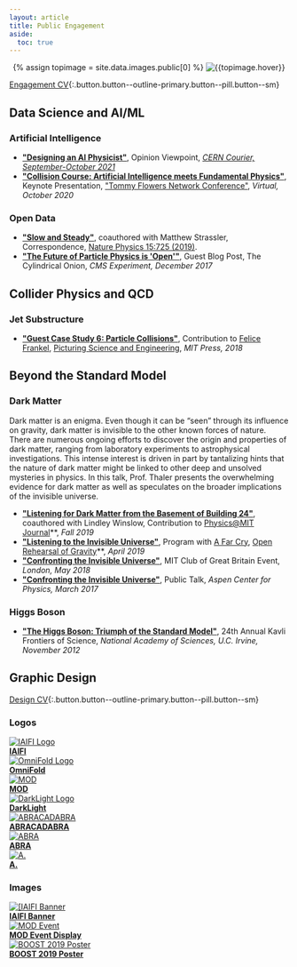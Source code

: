 ```yaml
---
layout: article
title: Public Engagement
aside:
  toc: true
---
```


<center>
{% assign topimage = site.data.images.public[0] %}
<img class="image-h image-h--xl rounded" src="{{topimage.image}}" title="{{topimage.hover}}"/>
</center>

[Engagement CV](cv#public-engagement){:.button.button--outline-primary.button--pill.button--sm}

## Data Science and AI/ML

### Artificial Intelligence

  * **["Designing an AI Physicist"](https://cerncourier.com/a/designing-an-ai-physicist/)**, Opinion Viewpoint, *[CERN Courier, September-October 2021](https://cerncourier.com/wp-content/uploads/2021/08/CERNCourier2021SepOct-digitaledition.pdf#CCSepOct21-digital.indd%3A.17586%3A1070)*
  * **["Collision Course: Artificial Intelligence meets Fundamental Physics"](http://www.jthaler.net/talks/jthaler_2020_10_TommyFlowers_Keynote.pdf)**, Keynote Presentation, ["Tommy Flowers Network Conference"](http://tommyflowersnetwork.blogspot.com/2020/07/virtual-conference-lets-get-physical.html), *Virtual, October 2020*

### Open Data

  * **["Slow and Steady"](https://rdcu.be/bMHQn)**, coauthored with Matthew Strassler, Correspondence, [Nature Physics 15:725 (2019)](https://doi.org/10.1038/s41567-019-0628-z).
  * **["The Future of Particle Physics is 'Open'"](https://cylindricalonion.web.cern.ch/blogs/future-particle-physics-open)**, Guest Blog Post, The Cylindrical Onion, *CMS Experiment, December 2017*


## Collider Physics and QCD

### Jet Substructure

  * **["Guest Case Study 6:  Particle Collisions"](http://www.jthaler.net/cv/jthaler_frankel_picturing_science.pdf)**, Contribution to [Felice Frankel](https://www.felicefrankel.com/), [Picturing Science and Engineering](https://mitpress.mit.edu/books/picturing-science-and-engineering), *MIT Press, 2018*


## Beyond the Standard Model

### Dark Matter

Dark matter is an enigma. Even though it can be “seen” through its influence on gravity, dark matter is invisible to the other known forces of nature. There are numerous ongoing efforts to discover the origin and properties of dark matter, ranging from laboratory experiments to astrophysical investigations. This intense interest is driven in part by tantalizing hints that the nature of dark matter might be linked to other deep and unsolved mysteries in physics. In this talk, Prof. Thaler presents the overwhelming evidence for dark matter as well as speculates on the broader implications of the invisible universe.

  * **["Listening for Dark Matter from the Basement of Building 24"](https://physics.mit.edu/wp-content/uploads/2020/05/physicsatmit_19_winslow-thaler.pdf)**, coauthored with Lindley Winslow, Contribution to [Physics@MIT Journal](https://web.mit.edu/physics/news/physicsatmit/fall2019.html)**, *Fall 2019*
  * **["Listening to the Invisible Universe"](http://www.jthaler.net/talks/jthaler_2019_04_FarCry.pdf)**, Program with [A Far Cry](https://afarcry.org/), [Open Rehearsal of Gravity](https://www.eventbrite.com/e/sold-out-a-far-cry-presents-sounds-of-the-universe-registration-58723801471#)**, *April 2019*
  * **["Confronting the Invisible Universe"](http://www.jthaler.net/talks/jthaler_2018_05_London_Dark_Matter.pdf)**, MIT Club of Great Britain Event, *London, May 2018*
  * **["Confronting the Invisible Universe"](https://www.youtube.com/watch?v=QNmSNY8VenQ)**, Public Talk, *Aspen Center for Physics, March 2017*
  
### Higgs Boson
  
  * **["The Higgs Boson:  Triumph of the Standard Model"](http://vimeo.com/58392070)**, 24th Annual Kavli Frontiers of Science, *National Academy of Sciences, U.C. Irvine, November 2012*

## Graphic Design

[Design CV](cv#graphic-design){:.button.button--outline-primary.button--pill.button--sm}

### Logos

<div class="grid-container">
  <div class="grid grid--py-3">
    <div class="cell cell--3">
          <a href="design/jthaler_IAIFI_Logo.pdf">
            <img class="image-h image-h--xs" src="design/jthaler_IAIFI_Logo.png" title="IAIFI Logo"/>
          <br>
              <b>IAIFI</b>
          </a>
    </div>
    <div class="cell cell--3">
          <a href="design/jthaler_OmniFold_Logo.pdf">
            <img class="image-h image-h--xs" src="design/jthaler_OmniFold_Logo.png" title="OmniFold Logo"/>
          <br>
              <b>OmniFold</b>
          </a>
    </div>
    <div class="cell cell--3">
          <a href="design/jthaler_MOD_Logo.pdf">
            <img class="image-h image-h--xs" src="design/jthaler_MOD_Logo.png" title="MOD"/>
          <br>
              <b>MOD</b>
          </a>
    </div>
    <div class="cell cell--3">
          <a href="design/jthaler_DarkLight_Logo.pdf">
            <img class="image-h image-h--xs" src="design/jthaler_DarkLight_Logo.png" title="DarkLight Logo"/>
          <br>
              <b>DarkLight</b>
          </a>
    </div>
    <div class="cell cell--6">
          <a href="design/jthaler_ABRALogo_Large.pdf">
            <img class="image-h image-h--xs" src="design/jthaler_ABRALogo_Large.png" title="ABRACADABRA"/>
          <br>
              <b>ABRACADABRA</b>
          </a>
    </div>
    <div class="cell cell--3">
          <a href="design/jthaler_ABRALogo_Medium.pdf">
            <img class="image-h image-h--xs" src="design/jthaler_ABRALogo_Medium.png" title="ABRA"/>
          <br>
              <b>ABRA</b>
          </a>
    </div>
    <div class="cell cell--3">
          <a href="design/jthaler_ABRALogo_Small.pdf">
            <img class="image-h image-h--xs" src="design/jthaler_ABRALogo_Small.png" title="A."/>
          <br>
              <b>A.</b>
          </a>
    </div>
  </div>
</div>


### Images


<div class="grid-container">
  <div class="grid grid--py-3">
    <div class="cell cell--4">
          <a href="design/jthaler_IAIFI_Banner.jpg">
            <img class="image-h image-h--sm" src="design/jthaler_IAIFI_Banner.jpg" title="[IAIFI Banner"/>
          <br>
              <b>IAIFI Banner</b>
          </a>
    </div>
    <div class="cell cell--4">
          <a href="design/jthaler_MOD_EventDisplay.pdf">
            <img class="image-h image-h--sm" src="design/jthaler_MOD_EventDisplay.png" title="MOD Event"/>
          <br>
              <b>MOD Event Display</b>
          </a>
    </div>
    <div class="cell cell--4">
          <a href="design/jthaler_BOOST2019_Poster.pdf">
            <img class="image-h image-h--sm" src="design/jthaler_BOOST2019_Poster.png" title="BOOST 2019 Poster"/>
          <br>
              <b>BOOST 2019 Poster</b>
          </a>
    </div>

  </div>
</div>

